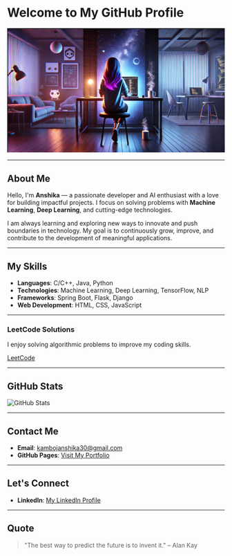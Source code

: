# Welcome to My GitHub Profile

![Banner Image](https://github.com/anshika-kamboj/anshika-kamboj/blob/main/Screenshot%202024-11-24%20225452.png)

---

## About Me

Hello, I'm **Anshika** — a passionate developer and AI enthusiast with a love for building impactful projects. I focus on solving problems with **Machine Learning**, **Deep Learning**, and cutting-edge technologies.

I am always learning and exploring new ways to innovate and push boundaries in technology. My goal is to continuously grow, improve, and contribute to the development of meaningful applications.

---

## My Skills

- **Languages**: C/C++, Java, Python
- **Technologies**: Machine Learning, Deep Learning, TensorFlow, NLP
- **Frameworks**: Spring Boot, Flask, Django
- **Web Development**: HTML, CSS, JavaScript

---


### LeetCode Solutions
I enjoy solving algorithmic problems to improve my coding skills.

[LeetCode](https://leetcode.com/anshika-kamboj/)

---

## GitHub Stats

![GitHub Stats](https://github-readme-stats.vercel.app/api?username=anshika-kamboj&show_icons=true&theme=dark&count_private=true)

---

## Contact Me

- **Email**: [kambojanshika30@gmail.com](mailto:your-kambojanshika30@gmail.com)
- **GitHub Pages**: [Visit My Portfolio](https://anshika-kamboj.github.io/Anshika-Profile/)

---

## Let's Connect

- **LinkedIn**: [My LinkedIn Profile](https://www.linkedin.com/in/anshika-kamboj)

---

## Quote

> "The best way to predict the future is to invent it." – Alan Kay
